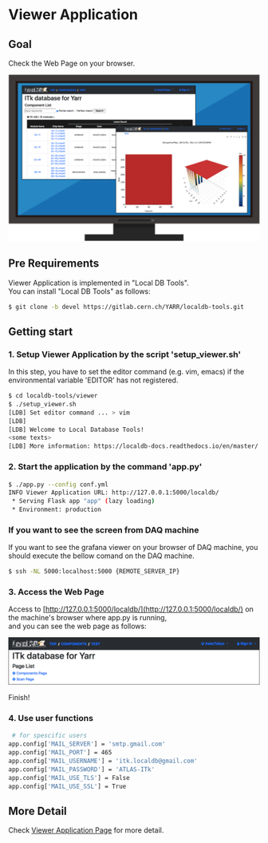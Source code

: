 # Viewer Application

## Goal

Check the Web Page on your browser.

![Viewer Application Goal](images/demo_viewer_goal.png)

## Pre Requirements

Viewer Application is implemented in "Local DB Tools".<br>
You can install "Local DB Tools" as follows:

```bash
$ git clone -b devel https://gitlab.cern.ch/YARR/localdb-tools.git
```

## Getting start

### 1. Setup Viewer Application by the script 'setup_viewer.sh'

In this step, you have to set the editor command (e.g. vim, emacs) if the environmental variable 'EDITOR' has not registered.

```bash
$ cd localdb-tools/viewer
$ ./setup_viewer.sh
[LDB] Set editor command ... > vim
[LDB]
[LDB] Welcome to Local Database Tools!
<some texts>
[LDB] More information: https://localdb-docs.readthedocs.io/en/master/
```

### 2. Start the application by the command 'app.py'

```bash
$ ./app.py --config conf.yml
INFO Viewer Application URL: http://127.0.0.1:5000/localdb/
 * Serving Flask app "app" (lazy loading)
 * Environment: production
```

### If you want to see the screen from DAQ machine
If you want to see the grafana viewer on your browser of DAQ machine, you should execute the bellow comand on the DAQ machine.
```bash
$ ssh -NL 5000:localhost:5000 {REMOTE_SERVER_IP} 
```

### 3. Access the Web Page

Access to [http://127.0.0.1:5000/localdb/](http://127.0.0.1:5000/localdb/) on the machine's browser where app.py is running,<br>
and you can see the web page as follows:

![viewer top](images/demo_viewer_top.png)

Finish!

### 4. Use user functions

```bash
 # for spescific users
app.config['MAIL_SERVER'] = 'smtp.gmail.com'
app.config['MAIL_PORT'] = 465
app.config['MAIL_USERNAME'] = 'itk.localdb@gmail.com'
app.config['MAIL_PASSWORD'] = 'ATLAS-ITk'
app.config['MAIL_USE_TLS'] = False
app.config['MAIL_USE_SSL'] = True
```
## More Detail

Check [Viewer Application Page](viewer.md) for more detail.
